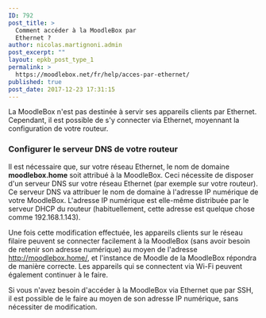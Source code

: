 ```yaml
---
ID: 792
post_title: >
  Comment accéder à la MoodleBox par
  Ethernet ?
author: nicolas.martignoni.admin
post_excerpt: ""
layout: epkb_post_type_1
permalink: >
  https://moodlebox.net/fr/help/acces-par-ethernet/
published: true
post_date: 2017-12-23 17:31:15
---
```

La MoodleBox n'est pas destinée à servir ses appareils clients par Ethernet. Cependant, il est possible de s'y connecter via Ethernet, moyennant la configuration de votre routeur.
<h3>Configurer le serveur DNS de votre routeur</h3>
Il est nécessaire que, sur votre réseau Ethernet, le nom de domaine <strong>moodlebox.home</strong> soit attribué à la MoodleBox. Ceci nécessite de disposer d'un serveur DNS sur votre réseau Ethernet (par exemple sur votre routeur). Ce serveur DNS va attribuer le nom de domaine à l'adresse IP numérique de votre MoodleBox. L'adresse IP numérique est elle-même distribuée par le serveur DHCP du routeur (habituellement, cette adresse est quelque chose comme 192.168.1.143).

Une fois cette modification effectuée, les appareils clients sur le réseau filaire peuvent se connecter facilement à la MoodleBox (sans avoir besoin de retenir son adresse numérique) au moyen de l'adresse <a href="http://moodlebox.home/">http://moodlebox.home/</a>, et l'instance de Moodle de la MoodleBox répondra de manière correcte. Les appareils qui se connectent via Wi-Fi peuvent également continuer à le faire.

Si vous n'avez besoin d'accéder à la MoodleBox via Ethernet que par SSH, il est possible de le faire au moyen de son adresse IP numérique, sans nécessiter de modification.
